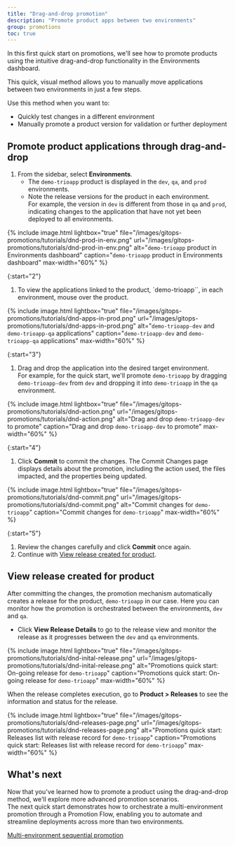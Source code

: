 ```yaml
---
title: "Drag-and-drop promotion"
description: "Promote product apps between two environments"
group: promotions
toc: true
---
```


In this first quick start on promotions, we'll see how to promote products using the intuitive drag-and-drop functionality in the Environments dashboard. 

This quick, visual method allows you to manually move applications between two environments in just a few steps.

Use this method when you want to:
* Quickly test changes in a different environment
* Manually promote a product version for validation or further deployment

## Promote product applications through drag-and-drop



1. From the sidebar, select **Environments**.  
    * The `demo-trioapp` product is displayed in the `dev`, `qa`, and `prod` environments. 
    * Note the release versions for the product in each environment.  
      For example, the version in `dev` is different from those in `qa` and `prod`, indicating changes to the application that have not yet been deployed to all environments.


{% include 
image.html 
lightbox="true" 
file="/images/gitops-promotions/tutorials/dnd-prod-in-env.png" 
url="/images/gitops-promotions/tutorials/dnd-prod-in-env.png"
alt="`demo-trioapp` product in Environments dashboard" 
caption="`demo-trioapp` product in Environments dashboard"
max-width="60%"
%}

{:start="2"}
1. To view the applications linked to the product, `demo-trioapp``,  in each environment, mouse over the product.

{% include 
image.html 
lightbox="true" 
file="/images/gitops-promotions/tutorials/dnd-apps-in-prod.png" 
url="/images/gitops-promotions/tutorials/dnd-apps-in-prod.png"
alt="`demo-trioapp-dev` and `demo-trioapp-qa` applications" 
caption="`demo-trioapp-dev` and `demo-trioapp-qa` applications"
max-width="60%"
%}

{:start="3"}
1. Drag and drop the application into the desired target environment.  
  For example, for the quick start, we'll promote `demo-trioapp` by dragging `demo-trioapp-dev` from `dev` and dropping it into `demo-trioapp` in the `qa` environment.

{% include 
image.html 
lightbox="true" 
file="/images/gitops-promotions/tutorials/dnd-action.png" 
url="/images/gitops-promotions/tutorials/dnd-action.png"
alt="Drag and drop `demo-trioapp-dev` to promote" 
caption="Drag and drop `demo-trioapp-dev` to promote"
max-width="60%"
%}

{:start="4"}
1. Click **Commit** to commit the changes. 
  The Commit Changes page displays details about the promotion, including the action used, the files impacted, and the properties being updated.


{% include 
image.html 
lightbox="true" 
file="/images/gitops-promotions/tutorials/dnd-commit.png" 
url="/images/gitops-promotions/tutorials/dnd-commit.png"
alt="Commit changes for `demo-trioapp`" 
caption="Commit changes for `demo-trioapp`"
max-width="60%"
%}

{:start="5"}
1. Review the changes carefully and click **Commit** once again. 
1. Continue with [View release created for product](#view-release-created-for-product).


## View release created for product
After committing the changes, the promotion mechanism automatically creates a release for the product, `demo-trioapp` in our case.
Here you can monitor how the promotion is orchestrated between the environments, `dev` and `qa`.

* Click **View Release Details** to go to the release view and monitor the release as it progresses between the `dev` and `qa` environments.

{% include 
image.html 
lightbox="true" 
file="/images/gitops-promotions/tutorials/dnd-inital-release.png" 
url="/images/gitops-promotions/tutorials/dnd-inital-release.png"
alt="Promotions quick start: On-going release for `demo-trioapp`" 
caption="Promotions quick start: On-going release for `demo-trioapp`"
max-width="60%"
%}

When the release completes execution, go to **Product > Releases** to see the information and status for the release.

{% include 
image.html 
lightbox="true" 
file="/images/gitops-promotions/tutorials/dnd-releases-page.png" 
url="/images/gitops-promotions/tutorials/dnd-releases-page.png"
alt="Promotions quick start: Releases list with release record for `demo-trioapp`" 
caption="Promotions quick start: Releases list with release record for `demo-trioapp`"
max-width="60%"
%}


## What's next
Now that you've learned how to promote a product using the drag-and-drop method, we'll explore more advanced promotion scenarios.  
The next quick start demonstrates how to orchestrate a multi-environment promotion through a Promotion Flow, enabling you to automate and streamline deployments across more than two environments.

[Multi-environment sequential promotion]({{site.baseurl}}/docs/gitops-quick-start/promotion-scenarios/multi-env-sequential-flow/)

 
